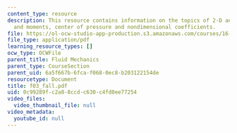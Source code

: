 ```yaml
---
content_type: resource
description: This resource contains information on the topics of 2-D aerodynamic forces
  and moments, center of pressure and nondimensional coefficients.
file: https://ol-ocw-studio-app-production.s3.amazonaws.com/courses/16-01-unified-engineering-i-ii-iii-iv-fall-2005-spring-2006/0c99289fc2a88ccdc630c4fd0ee77254_f03_fall.pdf
file_type: application/pdf
learning_resource_types: []
ocw_type: OCWFile
parent_title: Fluid Mechanics
parent_type: CourseSection
parent_uid: 6a5f667b-6fca-f068-0ec8-b203122154de
resourcetype: Document
title: f03_fall.pdf
uid: 0c99289f-c2a8-8ccd-c630-c4fd0ee77254
video_files:
  video_thumbnail_file: null
video_metadata:
  youtube_id: null
---
```


